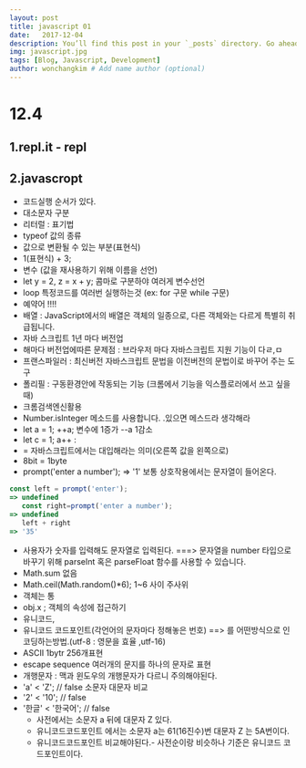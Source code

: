 ```yaml
---
layout: post
title: javascript 01
date:   2017-12-04
description: You’ll find this post in your `_posts` directory. Go ahead and edit it and re-build the site to see your changes. # Add post description (optional)
img: javascript.jpg
tags: [Blog, Javascript, Development]
author: wonchangkim # Add name author (optional)
---
```


# 12.4
 ## 1.repl.it  - repl
 ## 2.javascropt
  - 코드실행 순서가 있다.
  - 대소문자 구분
  - 리터럴 : 표기법
  - typeof 값의 종류
  -  값으로 변환될 수 있는 부분(표현식)
  - 1(표현식) + 3;
  - 변수 (값을 재사용하기 위해 이름을 선언)
  - let y = 2, z = x + y; 콤마로 구분하야 여러게 변수선언
  - loop 특정코드를 여러번 실행하는것 (ex: for 구문 while 구문)
  - 예약어 !!!! 
  - 배열 : JavaScript에서의 배열은 객체의 일종으로, 다른 객체와는 다르게 특별히 취급됩니다.
  - 자바 스크립트 1년 마다 버전업
  - 해마다 버전업에따른 문제점 : 브라우저 마다 자바스크립트 지원 기능이 다ㄹ,ㅁ
  - 프랜스파일러 : 최신버전 자바스크립트 문법을 이전버전의 문법이로 바꾸어 주는 도구
  - 폴리필 : 구동환경안에 작동되는 기능 (크롬에서 기능을 익스플로러에서 쓰고 싶을때)
  - 크롬검색엔신활용
  -  Number.isInteger 메소드를 사용합니다. .있으면 메스드라 생각해라
  - let a = 1; ++a; 변수에 1증가 --a 1감소
  - let c = 1; a++ : 
  - = 자바스크립트에서는 대입해라는 의미(오른쪽 값을 왼쪽으로)
  - 8bit = 1byte
  - prompt('enter a number'); => '1' 보통 상호작용에서는 문자열이 들어온다.
```js
const left = prompt('enter');
=> undefined
   const right=prompt('enter a number');
=> undefined
   left + right
=> '35'
```
- 사용자가 숫자를 입력해도 문자열로 입력된다. ===> 문자열을 number 타입으로 바꾸기 위해 parseInt 혹은 parseFloat 함수를 사용할 수 있습니다.
-  Math.sum 없음
-  Math.ceil(Math.random()*6); 1~6 사이 주사위
- 객체는 통
- obj.x ; 객체의 속성에 접근하기
- 유니코드,
-  유니코드 코드포인트(각언어의 문자마다 정해놓은 번호) ==> 를 어떤방식으로 인코딩하는방법.(utf-8 : 영문을 효율 ,utf-16)
- ASCII 1bytr 256개표현
- escape sequence 여러개의 문지를 하나의 문자로 표현
- 개행문자 : 맥과 윈도우의 개행문자가 다르니 주의해야된다.
- 'a' < 'Z'; // false 소문자 대문자 비교
- '2' < '10'; // false
- '한글' < '한국어'; // false
    - 사전에서는 소문자 a 뒤에 대문자 Z 있다.
    - 유니코드코드포인트 에서는 소문자 a는 61(16진수)번 대문자 Z 는 5A번이다. 
    - 유니코드코드포인트 비교해야된다.- 사전순이랑 비슷하나 기준은 유니코드 코드포인트이다.
        



   